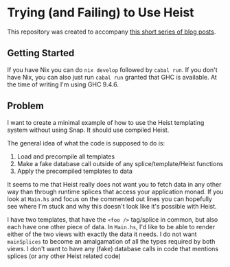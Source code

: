 # Trying (and Failing) to Use Heist

This repository was created to accompany [this short series of blog posts](https://www.fbrs.io/tags/heist-journal/).

## Getting Started

If you have Nix you can do `nix develop` followed by `cabal run`. If you don't have Nix, you can also just run `cabal run` granted that GHC is available. At the time of writing I'm using GHC 9.4.6.

## Problem

I want to create a minimal example of how to use the Heist templating system without using Snap. It should use compiled Heist.

The general idea of what the code is supposed to do is:

1. Load and precompile all templates
2. Make a fake database call outside of any splice/template/Heist functions
3. Apply the precompiled templates to data

It seems to me that Heist really does not want you to fetch data in any other way than through runtime splices that access your application monad. If you look at `Main.hs` and focus on the commented out lines you can hopefully see where I'm stuck and why this doesn't look like it's possible with Heist.

I have two templates, that have the `<foo />` tag/splice in common, but also each have one other piece of data. In `Main.hs`, I'd like to be able to render either of the two views with exactly the data it needs. I do not want `mainSplices` to become an amalgamation of all the types required by both views. I don't want to have any (fake) database calls in code that mentions splices (or any other Heist related code)
